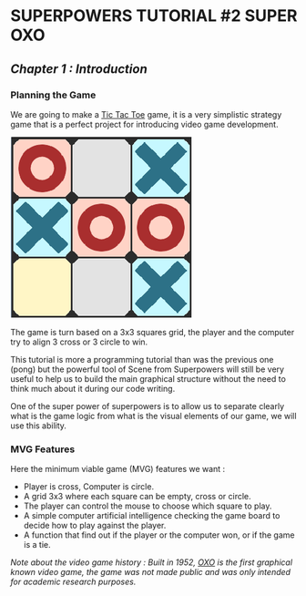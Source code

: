 # SUPERPOWERS TUTORIAL #2 SUPER OXO
## *Chapter 1 : Introduction*

### Planning the Game

We are going to make a [Tic Tac Toe][1] game, it is a very simplistic strategy
game that is a perfect project for introducing video game development.

![tictactoe.png](img/tictactoe.png)

The game is turn based on a 3x3 squares grid, the player and the computer try to
align 3 cross or 3 circle to win.

This tutorial is more a programming tutorial than was the previous one (pong) but
the powerful tool of Scene from Superpowers will still be very useful to help us to
build the main graphical structure without the need to think much about it during our code writing.

One of the super power of superpowers is to allow us to separate clearly what is
the game logic from what is the visual elements of our game, we will use this ability.


### MVG Features

Here the minimum viable game (MVG) features we want :

* Player is cross, Computer is circle.
* A grid 3x3 where each square can be empty, cross or circle.
* The player can control the mouse to choose which square to play.
* A simple computer artificial intelligence checking the game board to decide how to play against the player.
* A function that find out if the player or the computer won, or if the game is a tie.

*Note about the video game history : Built in 1952, [OXO](https://en.wikipedia.org/wiki/OXO)
is the first graphical known video game, the game was not made public and was only
intended for academic research purposes.*

[1]: https://en.wikipedia.org/wiki/Tic-tac-toe
